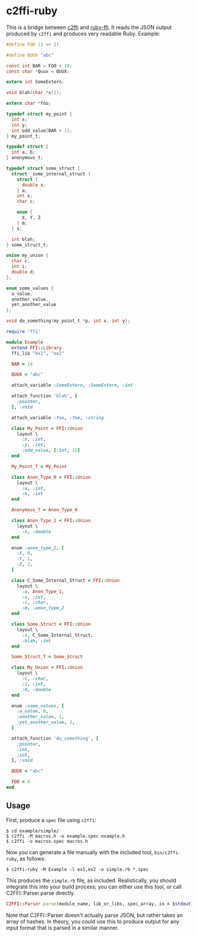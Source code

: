 # c2ffi-ruby

This is a bridge between [c2ffi](https://github.com/rpav/c2ffi) and
[ruby-ffi](https://github.com/ffi/ffi).  It reads the JSON output
produced by `c2ffi` and produces very readable Ruby.  Example:

```c
#define FOO (1 << 2)

#define QUUX "abc"

const int BAR = FOO + 10;
const char *Quux = QUUX;

extern int SomeExtern;

void blah(char *x[]);

extern char *foo;

typedef struct my_point {
  int x;
  int y;
  int odd_value[BAR + 1];
} my_point_t;

typedef struct {
  int a, b;
} anonymous_t;

typedef struct some_struct {
  struct _some_internal_struct {
    struct {
      double x;
    } a;
    int x;
    char c;

    enum {
      X, Y, Z
    } m;
  } s;

  int blah;
} some_struct_t;

union my_union {
  char c;
  int i;
  double d;
};

enum some_values {
  a_value,
  another_value,
  yet_another_value
};

void do_something(my_point_t *p, int x, int y);
```

```ruby
require 'ffi'

module Example
  extend FFI::Library
  ffi_lib "ex1", "ex2"

  BAR = 14

  QUUX = "abc"

  attach_variable :SomeExtern, :SomeExtern, :int

  attach_function 'blah', [
    :pointer,
  ], :void

  attach_variable :foo, :foo, :string

  class My_Point < FFI::Union
    layout \
      :x, :int,
      :y, :int,
      :odd_value, [:int, 15]
  end

  My_Point_T = My_Point

  class Anon_Type_0 < FFI::Union
    layout \
      :a, :int,
      :b, :int
  end

  Anonymous_T = Anon_Type_0

  class Anon_Type_1 < FFI::Union
    layout \
      :x, :double
  end

  enum :anon_type_2, [
    :X, 0,
    :Y, 1,
    :Z, 2,
  ]

  class C_Some_Internal_Struct < FFI::Union
    layout \
      :a, Anon_Type_1,
      :x, :int,
      :c, :char,
      :m, :anon_type_2
  end

  class Some_Struct < FFI::Union
    layout \
      :s, C_Some_Internal_Struct,
      :blah, :int
  end

  Some_Struct_T = Some_Struct

  class My_Union < FFI::Union
    layout \
      :c, :char,
      :i, :int,
      :d, :double
  end

  enum :some_values, [
    :a_value, 0,
    :another_value, 1,
    :yet_another_value, 2,
  ]

  attach_function 'do_something', [
    :pointer,
    :int,
    :int,
  ], :void

  QUUX = "abc"

  FOO = 4
end
```

## Usage

First, produce a `spec` file using `c2ffi`:

```console
$ cd example/simple/
$ c2ffi -M macros.h -o example.spec example.h
$ c2ffi -o macros.spec macros.h
```

Now you can generate a file manually with the included tool,
`bin/c2ffi-ruby`, as follows:

```console
$ c2ffi-ruby -M Example -l ex1,ex2 -o simple.rb *.spec
```

This produces the `simple.rb` file, as included.  Realistically, you
should integrate this into your build process; you can either use this
tool, or call C2FFI::Parser.parse directly.

```ruby
C2FFI::Parser.parse(module_name, lib_or_libs, spec_array, io = $stdout)
```

Note that C2FFI::Parser doesn't actually parse JSON, but rather takes
an array of hashes.  In theory, you could use this to produce output
for any input format that is parsed in a similar manner.

